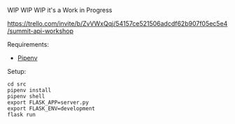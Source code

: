 WIP WIP WIP it's a Work in Progress

https://trello.com/invite/b/ZvVWxQqj/54157ce521506adcdf62b907f05ec5e4/summit-api-workshop

Requirements:
 - [Pipenv]

[Pipenv]: https://pypi.org/project/pipenv/

Setup:

```
cd src
pipenv install
pipenv shell
export FLASK_APP=server.py
export FLASK_ENV=development
flask run
```
